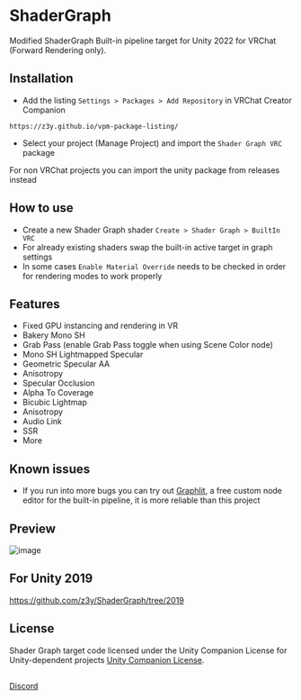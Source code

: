 # ShaderGraph

Modified ShaderGraph Built-in pipeline target for Unity 2022 for VRChat (Forward Rendering only).

## Installation

- Add the listing `Settings > Packages > Add Repository` in VRChat Creator Companion

```
https://z3y.github.io/vpm-package-listing/
```

- Select your project (Manage Project) and import the `Shader Graph VRC` package

For non VRChat projects you can import the unity package from releases instead

## How to use

- Create a new Shader Graph shader `Create > Shader Graph > BuiltIn VRC`
- For already existing shaders swap the built-in active target in graph settings
- In some cases `Enable Material Override` needs to be checked in order for rendering modes to work properly

## Features

- Fixed GPU instancing and rendering in VR
- Bakery Mono SH
- Grab Pass (enable Grab Pass toggle when using Scene Color node)
- Mono SH Lightmapped Specular
- Geometric Specular AA
- Anisotropy
- Specular Occlusion
- Alpha To Coverage
- Bicubic Lightmap
- Anisotropy
- Audio Link
- SSR
- More

## Known issues

- If you run into more bugs you can try out [Graphlit](https://github.com/z3y/Graphlit), a free custom node editor for the built-in pipeline, it is more reliable than this project

## Preview

![image](https://github.com/z3y/ShaderGraph/assets/33181641/5dc732c9-5518-4661-985c-073d067f412d)

## For Unity 2019

https://github.com/z3y/ShaderGraph/tree/2019

## License

Shader Graph target code licensed under the Unity Companion License for Unity-dependent projects [Unity Companion License](http://www.unity3d.com/legal/licenses/Unity_Companion_License).

##

[Discord](https://discord.gg/bw46tKgRFT)
